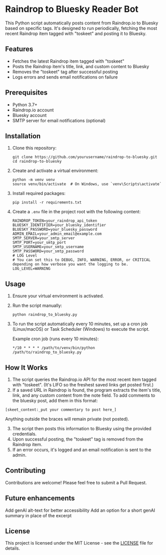 # Raindrop to Bluesky Reader Bot

This Python script automatically posts content from Raindrop.io to Bluesky based on specific tags. It's designed to run periodically, fetching the most recent Raindrop item tagged with "toskeet" and posting it to Bluesky.

## Features

- Fetches the latest Raindrop item tagged with "toskeet"
- Posts the Raindrop item's title, link, and custom content to Bluesky
- Removes the "toskeet" tag after successful posting
- Logs errors and sends email notifications on failure

## Prerequisites

- Python 3.7+
- Raindrop.io account
- Bluesky account
- SMTP server for email notifications (optional)

## Installation

1. Clone this repository:
   ```
   git clone https://github.com/yourusername/raindrop-to-bluesky.git
   cd raindrop-to-bluesky
   ```

2. Create and activate a virtual environment:
   ```
   python -m venv venv
   source venv/bin/activate  # On Windows, use `venv\Scripts\activate`
   ```

3. Install required packages:
   ```
   pip install -r requirements.txt
   ```

4. Create a `.env` file in the project root with the following content:
   ```
   RAINDROP_TOKEN=your_raindrop_api_token
   BLUESKY_IDENTIFIER=your_bluesky_identifier
   BLUESKY_PASSWORD=your_bluesky_password
   ADMIN_EMAIL=your_admin_email@example.com
   SMTP_SERVER=your_smtp_server
   SMTP_PORT=your_smtp_port
   SMTP_USERNAME=your_smtp_username
   SMTP_PASSWORD=your_smtp_password
   # LOG Level
   # You can set this to DEBUG, INFO, WARNING, ERROR, or CRITICAL depending on how verbose you want the logging to be.
   LOG_LEVEL=WARNING
   ```

## Usage

1. Ensure your virtual environment is activated.

2. Run the script manually:
   ```
   python raindrop_to_bluesky.py
   ```

3. To run the script automatically every 10 minutes, set up a cron job (Linux/macOS) or Task Scheduler (Windows) to execute the script.

   Example cron job (runs every 10 minutes):
   ```
   */10 * * * * /path/to/venv/bin/python /path/to/raindrop_to_bluesky.py
   ```

## How It Works

1. The script queries the Raindrop.io API for the most recent item tagged with "toskeet". (It's LIFO so the freshest saved links get posted first.)
2. If a saved URL in Raindrop is found, the program extracts the item's title, link, and any custom content from the note field. To add comments to the bluesky post, add them in this format:
```
[skeet_content:_put your commentary to post here_]
```
Anything outside the braces will remain private (not posted).

3. The script then posts this information to Bluesky using the provided credentials.
4. Upon successful posting, the "toskeet" tag is removed from the Raindrop item.
5. If an error occurs, it's logged and an email notification is sent to the admin.

## Contributing

Contributions are welcome! Please feel free to submit a Pull Request.

## Future enhancements
Add genAI alt-text for better accessibility
Add an option for a short genAI summary in place of the excerpt

## License

This project is licensed under the MIT License - see the [LICENSE](LICENSE) file for details.
```
